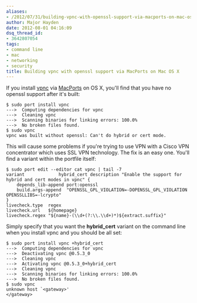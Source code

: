 ```yaml
---
aliases:
- /2012/07/31/building-vpnc-with-openssl-support-via-macports-on-mac-os-x/
author: Major Hayden
date: 2012-08-01 04:16:09
dsq_thread_id:
- 3642807054
tags:
- command line
- mac
- networking
- security
title: Building vpnc with openssl support via MacPorts on Mac OS X
---
```


If you install [vpnc][1] via [MacPorts][2] on OS X, you'll find that you have no openssl support after it's built:

```
$ sudo port install vpnc
--->  Computing dependencies for vpnc
--->  Cleaning vpnc
--->  Scanning binaries for linking errors: 100.0%
--->  No broken files found.
$ sudo vpnc
vpnc was built without openssl: Can't do hybrid or cert mode.
```

This will cause some problems if you're trying to use VPN with a Cisco VPN concentrator which uses SSL VPN technology. The fix is an easy one. You'll find a variant within the portfile itself:

```
$ sudo port edit --editor cat vpnc | tail -7
variant             hybrid_cert description "Enable the support for hybrid and cert modes in vpnc" {
    depends_lib-append port:openssl
    build.args-append  "OPENSSL_GPL_VIOLATION=-DOPENSSL_GPL_VIOLATION OPENSSLLIBS=-lcrypto"
}
livecheck.type  regex
livecheck.url   ${homepage}
livecheck.regex "${name}-(\\d+(?:\\.\\d+)*)${extract.suffix}"
```

Simply specify that you want the **hybrid_cert** variant on the command line when you install vpnc and you should be all set:

```
$ sudo port install vpnc +hybrid_cert
--->  Computing dependencies for vpnc
--->  Deactivating vpnc @0.5.3_0
--->  Cleaning vpnc
--->  Activating vpnc @0.5.3_0+hybrid_cert
--->  Cleaning vpnc
--->  Scanning binaries for linking errors: 100.0%
--->  No broken files found.
$ sudo vpnc
unknown host `<gateway>'
</gateway>
```

 [1]: http://www.unix-ag.uni-kl.de/~massar/vpnc/
 [2]: http://www.macports.org/